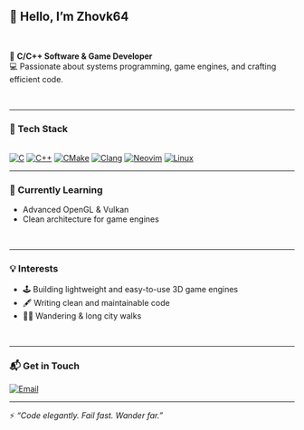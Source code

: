 ## 👋 Hello, I’m Zhovk64

&nbsp;  

🎯 **C/C++ Software & Game Developer**  
💻 Passionate about systems programming, game engines, and crafting efficient code.  

&nbsp;  

---


### 🚀 Tech Stack

&nbsp;  
[![C](https://img.shields.io/badge/C-00599C?style=for-the-badge&logo=c&logoColor=white)](https://en.wikipedia.org/wiki/C_(programming_language))
[![C++](https://img.shields.io/badge/C++-00599C?style=for-the-badge&logo=cplusplus&logoColor=white)](https://isocpp.org/)
[![CMake](https://img.shields.io/badge/CMake-064F8C?style=for-the-badge&logo=cmake&logoColor=white)](https://cmake.org/)
[![Clang](https://img.shields.io/badge/Clang-00599C?style=for-the-badge&logo=llvm&logoColor=white)](https://clang.llvm.org/)
[![Neovim](https://img.shields.io/badge/Neovim-57A143?style=for-the-badge&logo=neovim&logoColor=white)](https://neovim.io/)
[![Linux](https://img.shields.io/badge/Linux-FCC624?style=for-the-badge&logo=linux&logoColor=black)](https://www.kernel.org/)
&nbsp;  


---


### 🌱 Currently Learning



- Advanced OpenGL & Vulkan
- Clean architecture for game engines

&nbsp;  

---


### 💡 Interests



- 🕹️ Building lightweight and easy-to-use 3D game engines
- 🖋 Writing clean and maintainable code
- 🚶‍♂️ Wandering & long city walks

 &nbsp;  

---


### 📬 Get in Touch



[![Email](https://img.shields.io/badge/email-zhovk%40proton.me-gray?style=for-the-badge&logo=gmail)](mailto:zhovk@proton.me)



---


⚡ *“Code elegantly. Fail fast. Wander far.”*


